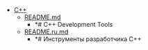 - <a href = "E:\Node_projects\Node_Way\ArchivTSH_2\ArhivTimur_2\Tools-master\C++\cat.C++\dir.C++.md">C++</a>
    - <a href = "E:\Node_projects\Node_Way\ArchivTSH_2\ArhivTimur_2\Tools-master\C++\README.md">README.md</a>
        - *# C++ Development Tools
    - <a href = "E:\Node_projects\Node_Way\ArchivTSH_2\ArhivTimur_2\Tools-master\C++\README.ru.md">README.ru.md</a>
        - *# Инструменты разработчика C++
